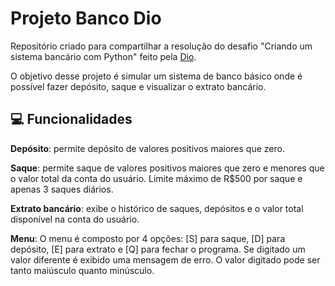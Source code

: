 # **Projeto Banco Dio**

Repositório criado para compartilhar a resolução do desafio "Criando um sistema bancário com Python" feito pela [Dio](https://web.dio.me/home). 

O objetivo desse projeto é simular um sistema de banco básico onde é possível fazer depósito, saque e visualizar o extrato bancário.

## 💻 Funcionalidades
**Depósito**: permite depósito de valores positivos maiores que zero.

**Saque**: permite saque de valores positivos maiores que zero e menores que o valor total da conta do usuário. Limite máximo de R$500 por saque e apenas 3 saques diários.

**Extrato bancário**: exibe o histórico de saques, depósitos e o valor total disponível na conta do usuário.

**Menu**:
O menu é composto por 4 opções:
[S] para saque, [D] para depósito, [E] para extrato e [Q] para fechar o programa. Se digitado um valor diferente é exibido uma mensagem de erro. O valor digitado pode ser tanto maiúsculo quanto minúsculo.
